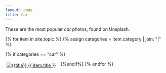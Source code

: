 ```yaml
---
layout: page
title: Car
---
```

These are the most popular _car_ photos, found on Unsplash.

{% for item in site.topic %}
{% assign categories = item.category | join: "|" %}

{% if categories == "car" %}
<div style="padding: 4px; float:left; width: 33%"><a title="{{title}}" href="{{ item.url }}"><img alt="{{title}}" src="{{ item.image }}"> {{ item.title }}</a></div>
{%endif%}
{% endfor %}
